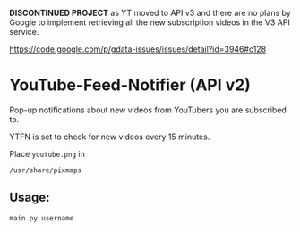 **DISCONTINUED PROJECT** as YT moved to API v3 and there are no plans by Google to implement retrieving all the new subscription videos in the V3 API service.

https://code.google.com/p/gdata-issues/issues/detail?id=3946#c128


YouTube-Feed-Notifier (API v2)
==============================

Pop-up notifications about new videos from YouTubers you are subscribed to.

YTFN is set to check for new videos every 15 minutes.

Place `youtube.png` in

    /usr/share/pixmaps

Usage:
-------
    main.py username
